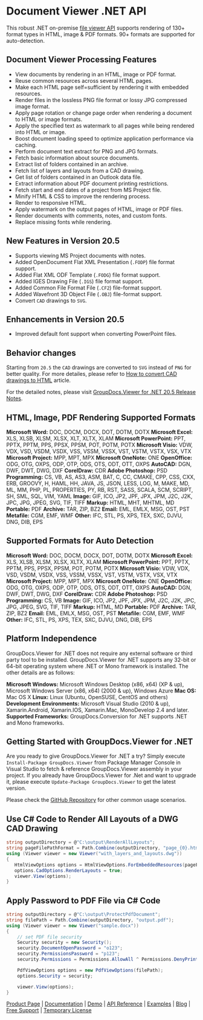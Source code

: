 # Document Viewer .NET API

This robust .NET on-premise [file viewer API](https://products.groupdocs.com/viewer/net) supports rendering of 130+ format types in HTML, image & PDF formats. 90+ formats are supported for auto-detection.

## Document Viewer Processing Features

- View documents by rendering in an HTML, image or PDF format.
- Reuse common resources across several HTML pages.
- Make each HTML page self=sufficient by rendering it with embedded resources.
- Render files in the lossless PNG file format or lossy JPG compressed image format.
- Apply page rotation or change page order when rendering a document to HTML or image formats.
- Apply the specified text as watermark to all pages while being rendered into HTML or image.
- Boost document loading speed to optimize application performance via caching.
- Perform document text extract for PNG and JPG formats.
- Fetch basic information about source documents.
- Extract list of folders contained in an archive.
- Fetch list of layers and layouts from a CAD drawing.
- Get list of folders contained in an Outlook data file.
- Extract information about PDF document printing restrictions.
- Fetch start and end dates of a project from MS Project file.
- Minify HTML & CSS to improve the rendering process.
- Render to responsive HTML.
- Apply watermark on the output pages of HTML, image or PDF files.
- Render documents with comments, notes, and custom fonts.
- Replace missing fonts while rendering.

## New Features in Version 20.5

- Supports viewing MS Project documents with notes.
- Added OpenDocument Flat XML Presentation (`.FODP`) file format support.
- Added Flat XML ODF Template (`.FODG`) file format support.
- Added IGES Drawing File (`.IGS`) file format support.
- Added Common File Format File (`.CF2`) file-format support.
- Added Wavefront 3D Object File (`.OBJ`) file-format support.
- Convert `CAD` drawings to `SVG`.

## Enhancements in Version 20.5

- Improved default font support when converting PowerPoint files.

## Behavior changes

Starting from `20.5` the `CAD` drawings are converted to `SVG` instead of `PNG` for better quality. For more detailes, please refer to [How to convert CAD drawings to HTML](https://docs.groupdocs.com/display/viewernet/How+to+convert+CAD+drawings+to+HTML) article.

For the detailed notes, please visit [GroupDocs.Viewer for .NET 20.5 Release Notes](https://docs.groupdocs.com/display/viewernet/GroupDocs.Viewer+for+.NET+20.5+Release+Notes).

## HTML, Image, PDF Rendering Supported Formats

**Microsoft Word:** DOC, DOCM, DOCX, DOT, DOTM, DOTX
**Microsoft Excel:** XLS, XLSB, XLSM, XLSX, XLT, XLTX, XLAM
**Microsoft PowerPoint:** PPT, PPTX, PPTM, PPS, PPSX, PPSM, POT, POTM, POTX
**Microsoft Visio:** VDW, VDX, VSD, VSDM, VSDX, VSS, VSSM, VSSX, VST, VSTM, VSTX, VSX, VTX
**Microsoft Project:** MPP, MPT, MPX
**Microsoft OneNote:** ONE
**OpenOffice:** ODG, OTG, OXPS, ODP, OTP, ODS, OTS, ODT, OTT, OXPS
**AutoCAD:** DGN, DWF, DWT, DWG, DXF
**CorelDraw:** CDR
**Adobe Photoshop:** PSD
**Programming:** CS, VB, AS, AS3, ASM, BAT, C, CC, CMAKE, CPP, CSS, CXX, ERB, GROOVY, H, HAML, HH, JAVA, JS, JSON, LESS, LOG, M, MAKE, MD, ML, MM, PHP, PL, PROPERTIES, PY, RB, RST, SASS, SCALA, SCM, SCRIPT, SH, SML, SQL, VIM, YAML
**Image:** GIF, ICO, JP2, JPF, JPX, JPM, J2C, J2K, JPC, JPG, JPEG, SVG, TIF, TIFF
**Markup:** HTML, MHT, MHTML, MD
**Portable:** PDF
**Archive:** TAR, ZIP, BZ2
**Email:** EML, EMLX, MSG, OST, PST
**Metafile:** CGM, EMF, WMF
**Other:** IFC, STL, PS, XPS, TEX, SXC, DJVU, DNG, DIB, EPS

## Supported Formats for Auto Detection

**Microsoft Word:** DOC, DOCM, DOCX, DOT, DOTM, DOTX
**Microsoft Excel:** XLS, XLSB, XLSM, XLSX, XLTX, XLAM
**Microsoft PowerPoint:** PPT, PPTX, PPTM, PPS, PPSX, PPSM, POT, POTM, POTX
**Microsoft Visio:** VDW, VDX, VSD, VSDM, VSDX, VSS, VSSM, VSSX, VST, VSTM, VSTX, VSX, VTX
**Microsoft Project:** MPP, MPT, MPX
**Microsoft OneNote:** ONE
**OpenOffice:** ODG, OTG, OXPS, ODP, OTP, ODS, OTS, ODT, OTT, OXPS
**AutoCAD:** DGN, DWF, DWT, DWG, DXF
**CorelDraw:** CDR
**Adobe Photoshop:** PSD
**Programming:** CS, VB
**Image:** GIF, ICO, JP2, JPF, JPX, JPM, J2C, J2K, JPC, JPG, JPEG, SVG, TIF, TIFF
**Markup:** HTML, MD
**Portable:** PDF
**Archive:** TAR, ZIP, BZ2
**Email:** EML, EMLX, MSG, OST, PST
**Metafile:** CGM, EMF, WMF
**Other:** IFC, STL, PS, XPS, TEX, SXC, DJVU, DNG, DIB, EPS

## Platform Independence

GroupDocs.Viewer for .NET does not require any external software or third party tool to be installed. GroupDocs.Viewer for .NET supports any 32-bit or 64-bit operating system where .NET or Mono framework is installed. The other details are as follows:

**Microsoft Windows:** Microsoft Windows Desktop (x86, x64) (XP & up), Microsoft Windows Server (x86, x64) (2000 & up), Windows Azure
**Mac OS:** Mac OS X
**Linux:** Linux (Ubuntu, OpenSUSE, CentOS and others)
**Development Environments:** Microsoft Visual Studio (2010 & up), Xamarin.Android, Xamarin.IOS, Xamarin.Mac, MonoDevelop 2.4 and later.
**Supported Frameworks:** GroupDocs.Conversion for .NET  supports .NET and Mono frameworks.

## Getting Started with GroupDocs.Viewer for .NET

Are you ready to give GroupDocs.Viewer for .NET a try? Simply execute `Install-Package GroupDocs.Viewer` from Package Manager Console in Visual Studio to fetch & reference GroupDocs.Viewer assembly in your project. If you already have GroupDocs.Viewer for .Net and want to upgrade it, please execute `Update-Package GroupDocs.Viewer` to get the latest version.

Please check the [GitHub Repository](https://github.com/groupdocs-viewer/GroupDocs.Viewer-for-.NET) for other common usage scenarios.

## Use C# Code to Render All Layouts of a DWG CAD Drawing

```csharp
string outputDirectory = @"C:\output\RenderAllLayouts";
string pageFilePathFormat = Path.Combine(outputDirectory, "page_{0}.html");
using (Viewer viewer = new Viewer("with_layers_and_layouts.dwg"))
{
   HtmlViewOptions options = HtmlViewOptions.ForEmbeddedResources(pageFilePathFormat);
   options.CadOptions.RenderLayouts = true;
   viewer.View(options);
}
```

## Apply Password to PDF File via C# Code

```csharp
string outputDirectory = @"C:\output\ProtectPdfDocument";
string filePath = Path.Combine(outputDirectory, "output.pdf");
using (Viewer viewer = new Viewer("sample.docx"))
{
    // set PDF file security
    Security security = new Security();
    security.DocumentOpenPassword = "o123";
    security.PermissionsPassword = "p123";
    security.Permissions = Permissions.AllowAll ^ Permissions.DenyPrinting;

    PdfViewOptions options = new PdfViewOptions(filePath);
    options.Security = security;

    viewer.View(options);
}
```

[Product Page](https://products.groupdocs.com/viewer/net) | [Documentation](https://docs.groupdocs.com/display/viewernet/Home) | [Demo](https://products.groupdocs.app/viewer/family) | [API Reference](https://apireference.groupdocs.com/net/viewer) | [Examples](https://github.com/groupdocs-viewer/GroupDocs.Viewer-for-.NET) | [Blog](https://blog.groupdocs.com/category/viewer/) | [Free Support](https://forum.groupdocs.com/c/viewer) | [Temporary License](https://purchase.groupdocs.com/temporary-license)
